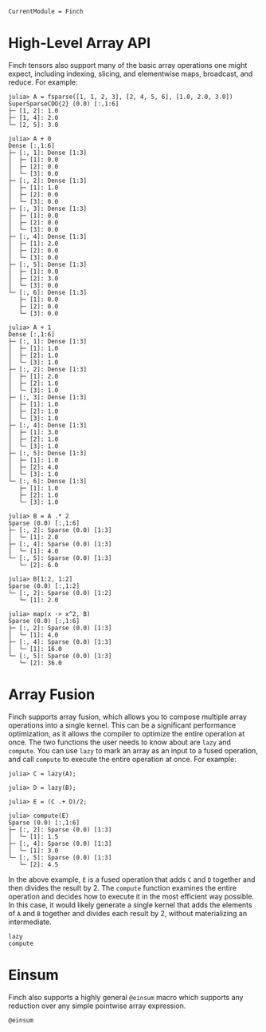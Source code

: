 ```@meta
CurrentModule = Finch
```

# High-Level Array API

Finch tensors also support many of the basic array operations one might expect,
including indexing, slicing, and elementwise maps, broadcast, and reduce.
For example:

```jldoctest example1; setup = :(using Finch)
julia> A = fsparse([1, 1, 2, 3], [2, 4, 5, 6], [1.0, 2.0, 3.0])
SuperSparseCOO{2} (0.0) [:,1:6]
├─ [1, 2]: 1.0
├─ [1, 4]: 2.0
└─ [2, 5]: 3.0

julia> A + 0
Dense [:,1:6]
├─ [:, 1]: Dense [1:3]
│  ├─ [1]: 0.0
│  ├─ [2]: 0.0
│  └─ [3]: 0.0
├─ [:, 2]: Dense [1:3]
│  ├─ [1]: 1.0
│  ├─ [2]: 0.0
│  └─ [3]: 0.0
├─ [:, 3]: Dense [1:3]
│  ├─ [1]: 0.0
│  ├─ [2]: 0.0
│  └─ [3]: 0.0
├─ [:, 4]: Dense [1:3]
│  ├─ [1]: 2.0
│  ├─ [2]: 0.0
│  └─ [3]: 0.0
├─ [:, 5]: Dense [1:3]
│  ├─ [1]: 0.0
│  ├─ [2]: 3.0
│  └─ [3]: 0.0
└─ [:, 6]: Dense [1:3]
   ├─ [1]: 0.0
   ├─ [2]: 0.0
   └─ [3]: 0.0

julia> A + 1
Dense [:,1:6]
├─ [:, 1]: Dense [1:3]
│  ├─ [1]: 1.0
│  ├─ [2]: 1.0
│  └─ [3]: 1.0
├─ [:, 2]: Dense [1:3]
│  ├─ [1]: 2.0
│  ├─ [2]: 1.0
│  └─ [3]: 1.0
├─ [:, 3]: Dense [1:3]
│  ├─ [1]: 1.0
│  ├─ [2]: 1.0
│  └─ [3]: 1.0
├─ [:, 4]: Dense [1:3]
│  ├─ [1]: 3.0
│  ├─ [2]: 1.0
│  └─ [3]: 1.0
├─ [:, 5]: Dense [1:3]
│  ├─ [1]: 1.0
│  ├─ [2]: 4.0
│  └─ [3]: 1.0
└─ [:, 6]: Dense [1:3]
   ├─ [1]: 1.0
   ├─ [2]: 1.0
   └─ [3]: 1.0

julia> B = A .* 2
Sparse (0.0) [:,1:6]
├─ [:, 2]: Sparse (0.0) [1:3]
│  └─ [1]: 2.0
├─ [:, 4]: Sparse (0.0) [1:3]
│  └─ [1]: 4.0
└─ [:, 5]: Sparse (0.0) [1:3]
   └─ [2]: 6.0

julia> B[1:2, 1:2]
Sparse (0.0) [:,1:2]
└─ [:, 2]: Sparse (0.0) [1:2]
   └─ [1]: 2.0

julia> map(x -> x^2, B)
Sparse (0.0) [:,1:6]
├─ [:, 2]: Sparse (0.0) [1:3]
│  └─ [1]: 4.0
├─ [:, 4]: Sparse (0.0) [1:3]
│  └─ [1]: 16.0
└─ [:, 5]: Sparse (0.0) [1:3]
   └─ [2]: 36.0
```

# Array Fusion

Finch supports array fusion, which allows you to compose multiple array operations
into a single kernel. This can be a significant performance optimization, as it
allows the compiler to optimize the entire operation at once. The two functions
the user needs to know about are `lazy` and `compute`. You can use `lazy` to
mark an array as an input to a fused operation, and call `compute` to execute
the entire operation at once. For example:

```jldoctest example1
julia> C = lazy(A);

julia> D = lazy(B);

julia> E = (C .+ D)/2;

julia> compute(E)
Sparse (0.0) [:,1:6]
├─ [:, 2]: Sparse (0.0) [1:3]
│  └─ [1]: 1.5
├─ [:, 4]: Sparse (0.0) [1:3]
│  └─ [1]: 3.0
└─ [:, 5]: Sparse (0.0) [1:3]
   └─ [2]: 4.5

```

In the above example, `E` is a fused operation that adds `C` and `D` together
and then divides the result by 2. The `compute` function examines the entire
operation and decides how to execute it in the most efficient way possible.
In this case, it would likely generate a single kernel that adds the elements of `A` and `B`
together and divides each result by 2, without materializing an intermediate.

```@docs
lazy
compute
```

# Einsum

Finch also supports a highly general `@einsum` macro which supports any reduction over any simple pointwise array expression.

```@docs
@einsum
```